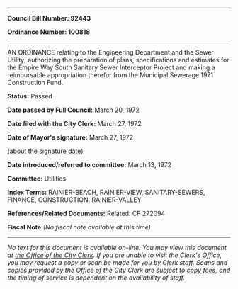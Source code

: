 

********

**Council Bill Number: 92443**
   
**Ordinance Number: 100818**
********

 AN ORDINANCE relating to the Engineering Department and the Sewer Utility; authorizing the preparation of plans, specifications and estimates for the Empire Way South Sanitary Sewer Interceptor Project and making a reimbursable appropriation therefor from the Municipal Sewerage 1971 Construction Fund.

**Status:** Passed
   
**Date passed by Full Council:** March 20, 1972
   
**Date filed with the City Clerk:** March 27, 1972
   
**Date of Mayor's signature:** March 27, 1972
   
[(about the signature date)](/~public/approvaldate.htm)
   
   
   
**Date introduced/referred to committee:** March 13, 1972
   
**Committee:** Utilities
   
   
**Index Terms:** RAINIER-BEACH, RAINIER-VIEW, SANITARY-SEWERS, FINANCE, CONSTRUCTION, RAINIER-VALLEY

**References/Related Documents:** Related: CF 272094

**Fiscal Note:**_(No fiscal note available at this time)_
********

_No text for this document is available on-line. You may view this document at [the Office of the City Clerk](http://www.seattle.gov/leg/clerk/contactUs.htm). If you are unable to visit the Clerk's Office, you may request a copy or scan be made for you by Clerk staff. Scans and copies provided by the Office of the City Clerk are subject to [copy fees](http://clerk.seattle.gov/~public/clerkfees.htm), and the timing of service is dependent on the availability of staff._


